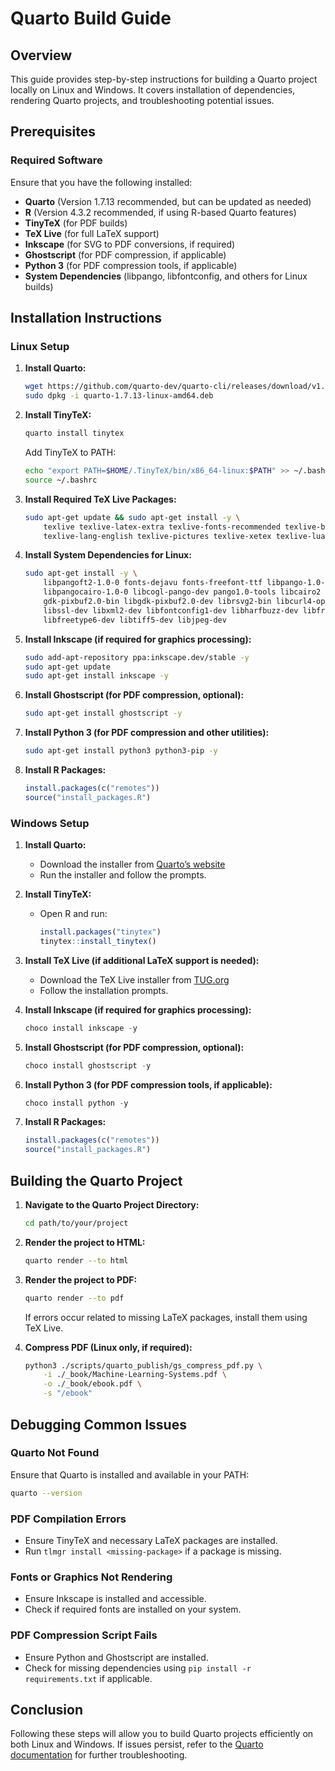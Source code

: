 # Quarto Build Guide

## Overview

This guide provides step-by-step instructions for building a Quarto project locally on Linux and Windows. It covers installation of dependencies, rendering Quarto projects, and troubleshooting potential issues.

## Prerequisites

### Required Software

Ensure that you have the following installed:

- **Quarto** (Version 1.7.13 recommended, but can be updated as needed)
- **R** (Version 4.3.2 recommended, if using R-based Quarto features)
- **TinyTeX** (for PDF builds)
- **TeX Live** (for full LaTeX support)
- **Inkscape** (for SVG to PDF conversions, if required)
- **Ghostscript** (for PDF compression, if applicable)
- **Python 3** (for PDF compression tools, if applicable)
- **System Dependencies** (libpango, libfontconfig, and others for Linux builds)

## Installation Instructions

### Linux Setup

1. **Install Quarto:**
   ```bash
   wget https://github.com/quarto-dev/quarto-cli/releases/download/v1.7.13/quarto-1.7.13-linux-amd64.deb
   sudo dpkg -i quarto-1.7.13-linux-amd64.deb
   ```
   
2. **Install TinyTeX:**
   ```bash
   quarto install tinytex
   ```
   Add TinyTeX to PATH:
   ```bash
   echo "export PATH=$HOME/.TinyTeX/bin/x86_64-linux:$PATH" >> ~/.bashrc
   source ~/.bashrc
   ```
   
3. **Install Required TeX Live Packages:**
   ```bash
   sudo apt-get update && sudo apt-get install -y \
       texlive texlive-latex-extra texlive-fonts-recommended texlive-bibtex-extra \
       texlive-lang-english texlive-pictures texlive-xetex texlive-luatex
   ```
   
4. **Install System Dependencies for Linux:**
   ```bash
   sudo apt-get install -y \
       libpangoft2-1.0-0 fonts-dejavu fonts-freefont-ttf libpango-1.0-0 \
       libpangocairo-1.0-0 libcogl-pango-dev pango1.0-tools libcairo2 \
       gdk-pixbuf2.0-bin libgdk-pixbuf2.0-dev librsvg2-bin libcurl4-openssl-dev \
       libssl-dev libxml2-dev libfontconfig1-dev libharfbuzz-dev libfribidi-dev \
       libfreetype6-dev libtiff5-dev libjpeg-dev
   ```
   
5. **Install Inkscape (if required for graphics processing):**
   ```bash
   sudo add-apt-repository ppa:inkscape.dev/stable -y
   sudo apt-get update
   sudo apt-get install inkscape -y
   ```
   
6. **Install Ghostscript (for PDF compression, optional):**
   ```bash
   sudo apt-get install ghostscript -y
   ```
   
7. **Install Python 3 (for PDF compression and other utilities):**
   ```bash
   sudo apt-get install python3 python3-pip -y
   ```

8. **Install R Packages:**
   ```r
   install.packages(c("remotes"))
   source("install_packages.R")
   ```

### Windows Setup

1. **Install Quarto:**
   - Download the installer from [Quarto’s website](https://quarto.org/docs/download/)
   - Run the installer and follow the prompts.

2. **Install TinyTeX:**
   - Open R and run:
     ```r
     install.packages("tinytex")
     tinytex::install_tinytex()
     ```

3. **Install TeX Live (if additional LaTeX support is needed):**
   - Download the TeX Live installer from [TUG.org](https://www.tug.org/texlive/)
   - Follow the installation prompts.

4. **Install Inkscape (if required for graphics processing):**
   ```powershell
   choco install inkscape -y
   ```
   
5. **Install Ghostscript (for PDF compression, optional):**
   ```powershell
   choco install ghostscript -y
   ```
   
6. **Install Python 3 (for PDF compression tools, if applicable):**
   ```powershell
   choco install python -y
   ```

7. **Install R Packages:**
   ```r
   install.packages(c("remotes"))
   source("install_packages.R")
   ```

## Building the Quarto Project

1. **Navigate to the Quarto Project Directory:**
   ```bash
   cd path/to/your/project
   ```

2. **Render the project to HTML:**
   ```bash
   quarto render --to html
   ```
   
3. **Render the project to PDF:**
   ```bash
   quarto render --to pdf
   ```
   If errors occur related to missing LaTeX packages, install them using TeX Live.

4. **Compress PDF (Linux only, if required):**
   ```bash
   python3 ./scripts/quarto_publish/gs_compress_pdf.py \
       -i ./_book/Machine-Learning-Systems.pdf \
       -o ./_book/ebook.pdf \
       -s "/ebook"
   ```

## Debugging Common Issues

### Quarto Not Found

Ensure that Quarto is installed and available in your PATH:
```bash
quarto --version
```

### PDF Compilation Errors

- Ensure TinyTeX and necessary LaTeX packages are installed.
- Run `tlmgr install <missing-package>` if a package is missing.

### Fonts or Graphics Not Rendering

- Ensure Inkscape is installed and accessible.
- Check if required fonts are installed on your system.

### PDF Compression Script Fails

- Ensure Python and Ghostscript are installed.
- Check for missing dependencies using `pip install -r requirements.txt` if applicable.

## Conclusion

Following these steps will allow you to build Quarto projects efficiently on both Linux and Windows. If issues persist, refer to the [Quarto documentation](https://quarto.org/docs/) for further troubleshooting.

